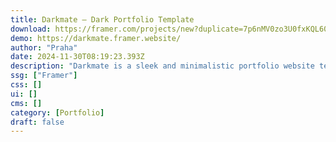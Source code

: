 ```yaml
---
title: Darkmate — Dark Portfolio Template
download: https://framer.com/projects/new?duplicate=7p6nMV0zo3U0fxKQL60y&via=praha&duplicateType=siteTemplate
demo: https://darkmate.framer.website/
author: "Praha"
date: 2024-11-30T08:19:23.393Z
description: "Darkmate is a sleek and minimalistic portfolio website template designed to elegantly display your personal expertise and creative works."
ssg: ["Framer"]
css: []
ui: []
cms: []
category: [Portfolio]
draft: false
---
```

